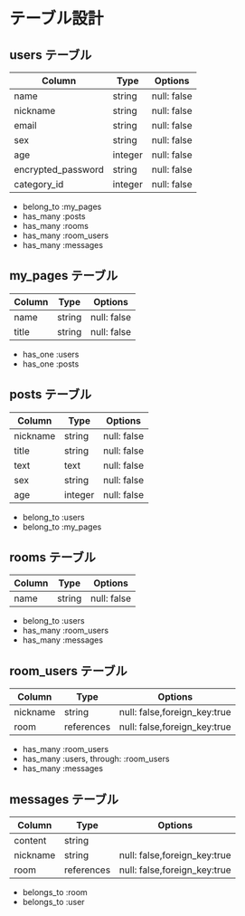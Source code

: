# テーブル設計

## users テーブル

| Column             | Type    | Options     |
| -------------------| --------| ------------|
| name               | string  | null: false |
| nickname           | string  | null: false |
| email              | string  | null: false |
| sex                | string  | null: false |
| age                | integer | null: false |
| encrypted_password | string  | null: false |
| category_id        | integer | null: false |

- belong_to :my_pages
- has_many :posts
- has_many :rooms
- has_many :room_users
- has_many :messages

## my_pages テーブル

| Column | Type    | Options     |
| -------| --------| ------------|
| name   | string  | null: false |
| title  | string  | null: false |

- has_one :users
- has_one :posts

##  posts テーブル

| Column        | Type    | Options     |
| --------------| --------| ------------|
| nickname      | string  | null: false |
| title         | string  | null: false |
| text          | text    | null: false |
| sex           | string  | null: false |
| age           | integer | null: false |

- belong_to :users
- belong_to :my_pages

## rooms テーブル

| Column       | Type    | Options     |
| -------------| --------| ------------|
| name         | string  | null: false |

- belong_to :users
- has_many :room_users
- has_many :messages

## room_users テーブル

| Column       | Type       | Options                      |
| -------------| -----------| -----------------------------|
| nickname     | string     | null: false,foreign_key:true |
| room         | references | null: false,foreign_key:true |

- has_many :room_users
- has_many :users, through: :room_users
- has_many :messages

## messages テーブル

| Column       | Type       | Options                         |
| -------------| -----------| --------------------------------|
| content      | string     |                                 |
| nickname     | string     | null: false,foreign_key:true    |
| room         | references | null: false,foreign_key:true    |

- belongs_to :room
- belongs_to :user